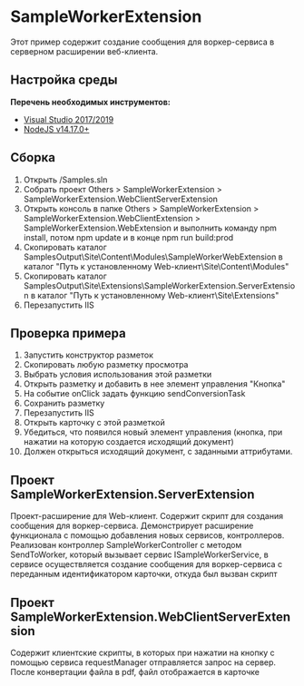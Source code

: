 ﻿# SampleWorkerExtension

Этот пример содержит создание сообщения для воркер-сервиса в серверном расширении веб-клиента.

## Настройка среды

**Перечень необходимых инструментов:** 
* [Visual Studio 2017/2019](https://www.visualstudio.com)
* [NodeJS v14.17.0+](https://nodejs.org/en/)

## Сборка

1. Открыть /Samples.sln
2. Собрать проект Others > SampleWorkerExtension > SampleWorkerExtension.WebClientServerExtension
3. Открыть консоль в папке Others > SampleWorkerExtension > SampleWorkerExtension.WebClientExtension > SampleWorkerExtension.WebExtension и выполнить команду npm install, потом  npm update и в конце npm run build:prod
4. Скопировать каталог SamplesOutput\Site\Content\Modules\SampleWorkerWebExtension в каталог "Путь к установленному Web-клиент\Site\Content\Modules"
5. Скопировать каталог SamplesOutput\Site\Extensions\SampleWorkerExtension.ServerExtension в каталог "Путь к установленному Web-клиент\Site\Extensions"
6. Перезапустить IIS

## Проверка примера

1. Запустить конструктор разметок
2. Скопировать любую разметку просмотра
3. Выбрать условия использования этой разметки
4. Открыть разметку и добавить в нее элемент управления "Кнопка"
5. На событие onClick задать функцию sendConversionTask 
6. Сохранить разметку
7. Перезапустить IIS
8. Открыть карточку с этой разметкой
9. Убедиться, что появился новый элемент управления (кнопка, при нажатии на которую создается исходящий документ)
10. Должен открыться исходящий документ, с заданными аттрибутами.

## Проект SampleWorkerExtension.ServerExtension

Проект-расширение для Web-клиент. Содержит скрипт для создания сообщения для воркер-сервиса. 
Демонстрирует расширение функционала с помощью добавления новых сервисов, контроллеров.
Реализован контроллер SampleWorkerController с методом SendToWorker, который вызывает сервис ISampleWorkerService,
в сервисе осуществляется создание сообщения для воркер-сервиса с переданным идентификатором карточки, откуда был вызван скрипт


## Проект SampleWorkerExtension.WebClientServerExtension

Содержит клиентские скрипты, в которых при нажатии на кнопку с помощью сервиса requestManager отправляется запрос на сервер. После конвертации файла в pdf, файл отображается в карточке